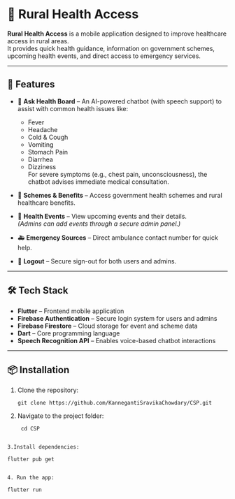 # 🌾 Rural Health Access

**Rural Health Access** is a mobile application designed to improve healthcare access in rural areas.  
It provides quick health guidance, information on government schemes, upcoming health events, and direct access to emergency services.  

---

## 🚀 Features

- 💬 **Ask Health Board** – An AI-powered chatbot (with speech support) to assist with common health issues like:
  - Fever
  - Headache
  - Cold & Cough
  - Vomiting
  - Stomach Pain
  - Diarrhea
  - Dizziness  
  For severe symptoms (e.g., chest pain, unconsciousness), the chatbot advises immediate medical consultation.

- 📜 **Schemes & Benefits** – Access government health schemes and rural healthcare benefits.

- 📅 **Health Events** – View upcoming events and their details.  
  *(Admins can add events through a secure admin panel.)*

- 🚑 **Emergency Sources** – Direct ambulance contact number for quick help.

- 🔐 **Logout** – Secure sign-out for both users and admins.

---

## 🛠 Tech Stack
- **Flutter** – Frontend mobile application
- **Firebase Authentication** – Secure login system for users and admins
- **Firebase Firestore** – Cloud storage for event and scheme data
- **Dart** – Core programming language
- **Speech Recognition API** – Enables voice-based chatbot interactions

---


## 📦 Installation

1. Clone the repository:
   ```
   git clone https://github.com/KannegantiSravikaChowdary/CSP.git
   ```
   
2. Navigate to the project folder:
   ```
    cd CSP
  ```

3.Install dependencies:
  ```
    flutter pub get
  ```

4. Run the app:
  ```
    flutter run
  ```


